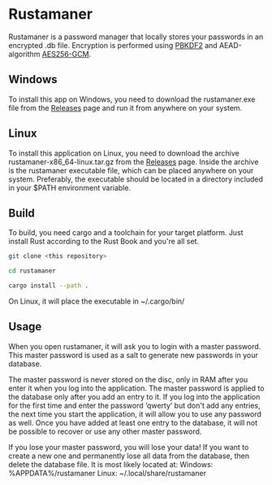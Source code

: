 # Rustamaner
Rustamaner is a password manager that locally stores your passwords in an encrypted .db file. Encryption is performed using [PBKDF2](https://en.wikipedia.org/wiki/PBKDF2) and AEAD-algorithm [AES256-GCM](https://en.wikipedia.org/wiki/Galois/Counter_Mode).

## Windows
To install this app on Windows, you need to download the rustamaner.exe file from the [Releases](https://github.com/LineGM/rustamaner/releases) page and run it from anywhere on your system.

## Linux
To install this application on Linux, you need to download the archive rustamaner-x86_64-linux.tar.gz from the [Releases](https://github.com/LineGM/rustamaner/releases) page. Inside the archive is the rustamaner executable file, which can be placed anywhere on your system. Preferably, the executable should be located in a directory included in your $PATH environment variable.

## Build
To build, you need cargo and a toolchain for your target platform. Just install Rust according to the Rust Book and you're all set.

```bash
git clone <this repository>

cd rustamaner

cargo install --path .
```

On Linux, it will place the executable in ~/.cargo/bin/

## Usage
When you open rustamaner, it will ask you to login with a master password. This master password is used as a salt to generate new passwords in your database.

The master password is never stored on the disc, only in RAM after you enter it when you log into the application. The master password is applied to the database only after you add an entry to it. If you log into the application for the first time and enter the password ‘qwerty’ but don't add any entries, the next time you start the application, it will allow you to use any password as well. Once you have added at least one entry to the database, it will not be possible to recover or use any other master password.

If you lose your master password, you will lose your data!
If you want to create a new one and permanently lose all data from the database, then delete the database file. It is most likely located at:
Windows: %APPDATA%/rustamaner
Linux: ~/.local/share/rustamaner
